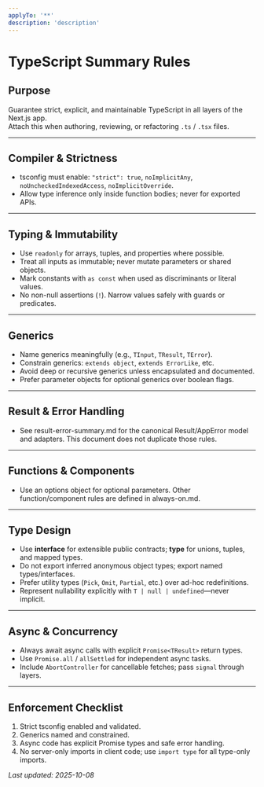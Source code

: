 ```yaml
---
applyTo: '**'
description: 'description'
---
```


# TypeScript Summary Rules

## Purpose

Guarantee strict, explicit, and maintainable TypeScript in all layers of the Next.js app.  
Attach this when authoring, reviewing, or refactoring `.ts` / `.tsx` files.

---

## Compiler & Strictness

- tsconfig must enable: `"strict": true`, `noImplicitAny`, `noUncheckedIndexedAccess`, `noImplicitOverride`.
- Allow type inference only inside function bodies; never for exported APIs.

---

## Typing & Immutability

- Use `readonly` for arrays, tuples, and properties where possible.
- Treat all inputs as immutable; never mutate parameters or shared objects.
- Mark constants with `as const` when used as discriminants or literal values.
- No non-null assertions (`!`). Narrow values safely with guards or predicates.

---

## Generics

- Name generics meaningfully (e.g., `TInput`, `TResult`, `TError`).
- Constrain generics: `extends object`, `extends ErrorLike`, etc.
- Avoid deep or recursive generics unless encapsulated and documented.
- Prefer parameter objects for optional generics over boolean flags.

---

## Result & Error Handling

- See result-error-summary.md for the canonical Result/AppError model and adapters. This document does not duplicate
  those rules.

---

## Functions & Components

- Use an options object for optional parameters. Other function/component rules are defined in always-on.md.

---

## Type Design

* Use **interface** for extensible public contracts; **type** for unions, tuples, and mapped types.
* Do not export inferred anonymous object types; export named types/interfaces.
* Prefer utility types (`Pick`, `Omit`, `Partial`, etc.) over ad-hoc redefinitions.
* Represent nullability explicitly with `T | null | undefined`—never implicit.

---

## Async & Concurrency

* Always await async calls with explicit `Promise<TResult>` return types.
* Use `Promise.all` / `allSettled` for independent async tasks.
* Include `AbortController` for cancellable fetches; pass `signal` through layers.

---

## Enforcement Checklist

1. Strict tsconfig enabled and validated.
2. Generics named and constrained.
3. Async code has explicit Promise types and safe error handling.
4. No server-only imports in client code; use `import type` for all type-only imports.

*Last updated: 2025-10-08*



